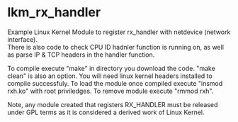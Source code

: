 # lkm_rx_handler
Example Linux Kernel Module to register rx_handler with netdevice (network interface).<br>
There is also code to check CPU ID hadnler function is running on, as well as parse IP & TCP headers in the handler function.

To compile execute "make" in directory you download the code. "make clean" is also an option. 
You will need linux kernel headers installed to compile successfuly.
To load the module once compiled execute "insmod rxh.ko" with root priviledges.
To remove module execute "rmmod rxh".

Note, any module created that registers RX_HANDLER must be released under GPL terms as it is considered a derived work of Linux Kernel.
